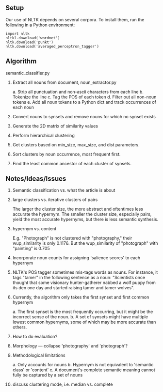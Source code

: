 ## Setup

Our use of NLTK depends on several corpora.
To install them, run the following in a Python environment:

```
import nltk
nltkl.download('wordnet')
nltk.download('punkt')
nltk.download('averaged_perceptron_tagger')
```

## Algorithm

semantic_classifier.py

1. Extract all nouns from document, noun_extractor.py

    a. Strip all punctuation and non-ascii characters from each line
    b. Tokenize the line
    c. Tag the POS of each token
    d. Filter out all non-noun tokens
    e. Add all noun tokens to a Python dict and track occurrences of each noun

2. Convert nouns to synsets and remove nouns for which no synset exists

3. Generate the 2D matrix of similarity values

4. Perform hierarchical clustering

5. Get clusters based on min_size, max_size, and dist parameters.

6. Sort clusters by noun occurrence, most frequent first.

7. Find the least common ancestor of each cluster of synsets.


## Notes/Ideas/Issues

1. Semantic classification vs. what the article is about

2. large clusters vs. iterative clusters of pairs

    The larger the cluster size, the more abstract and oftentimes less accurate
    the hypernym. The smaller the cluster size, especially pairs, yield the
    most accurate hypernyms, but there is less semantic synthesis.

3. hypernym vs. content

    E.g. "Photograph" is not clustered with "photography," their wup_similarity
    is only 0.1176. But the wup_similarity of "photograph" with "painting" is
    0.705

4. Incorporate noun counts for assigning 'salience scores' to each hypernym

5. NLTK's POS tagger sometimes mis-tags words as nouns. For instance, it tags "tamer"
in the following sentence as a noun: "Scientists once thought that some visionary hunter-gatherer nabbed a wolf puppy from its den one day and started raising tamer and tamer wolves".

6. Currently, the algorithm only takes the first synset and first common hypernym

    a. The first synset is the most frequently occurring, but it might be the
    incorrect sense of the noun.
    b. A set of synsets might have multiple lowest common hypernyms, some of which
    may be more accurate than others.

7. How to do evaluation?

8. Morphology — collapse 'photography' and 'photograph'?

9. Methodological limitations

    a. Only accounts for nouns
    b. Hypernym is not equivalent to 'semantic class' or 'content'
    c. A document's complete semantic meaning cannot fully be captured by a set
    of nouns

10. discuss clustering mode, i.e. median vs. complete